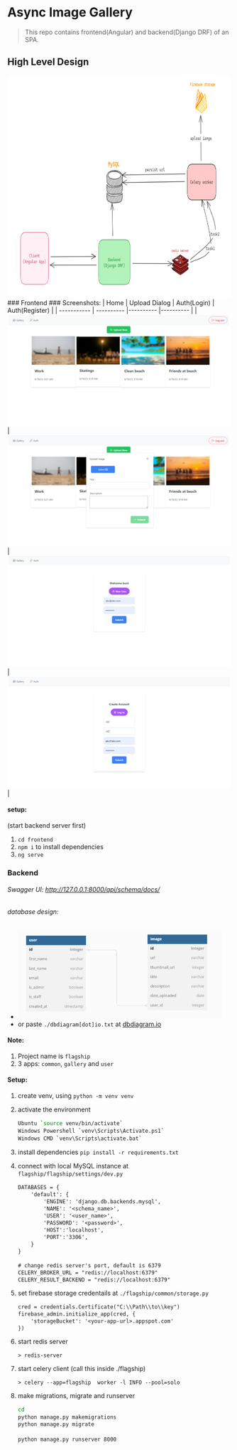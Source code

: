 # Async Image Gallery
> This repo contains frontend(Angular) and backend(Django DRF) of an SPA.
## High Level Design
<img src="hld.png" height="500px">
### Frontend
### Screenshots:
| Home | Upload Dialog | Auth(Login) | Auth(Register) |
| ----------- | ---------- |---------- |---------- |
| <img src="home.png">|<img src="upload_dialog.png">|<img src="auth_login.png">|<img src="auth_register.png">|
<!-- | Upload Dialog|<img src="upload_dialog.png" height="300px">|
| Auth(Login)       |<img src="auth_login.png" height="300px">|
| Auth(Register)        |<img src="auth_register.png" height="300px">| -->

#### setup:
(start backend server first)
1. `cd frontend`
2. `npm i` to install dependencies
3. `ng serve`

### Backend
###### Swagger UI: http://127.0.0.1:8000/api/schema/docs/
###### database design: 
* <img src="db_design.png" height="200px">
* or paste `./dbdiagram[dot]io.txt` at [dbdiagram.io](dbdiagram.io/d)

#### Note:
1.  Project name is `flagship`
2.  3 apps: `common`, `gallery` and `user`

#### Setup:
1. create venv, using 
    `python -m venv venv`
2. activate the environment 
    ``` BASH
    Ubuntu `source venv/bin/activate`
    Windows Powershell `venv\Scripts\Activate.ps1`
    Windows CMD `venv\Scripts\activate.bat`
    ```
3. install dependencies
    `pip install -r requirements.txt`
4. connect with local MySQL instance at `flagship/flagship/settings/dev.py`
    ```
    DATABASES = {
        'default': {
            'ENGINE': 'django.db.backends.mysql',
            'NAME': '<schema_name>',
            'USER': '<user_name>',
            'PASSWORD': '<password>',
            'HOST':'localhost',
            'PORT':'3306',
        }
    }

    # change redis server's port, default is 6379
    CELERY_BROKER_URL = "redis://localhost:6379"
    CELERY_RESULT_BACKEND = "redis://localhost:6379"
    ```
5. set firebase storage credentails at `./flagship/common/storage.py`
    ```
    cred = credentials.Certificate("C:\\Path\\to\\key")
    firebase_admin.initialize_app(cred, {
        'storageBucket': '<your-app-url>.appspot.com'
    })
    ```
5. start redis server
    ```
    > redis-server
    ```
6. start celery client (call this inside ./flagship)
    ```
    > celery --app=flagship  worker -l INFO --pool=solo
    ```
7. make migrations, migrate and runserver

    ``` Bash
    cd
    python manage.py makemigrations
    python manage.py migrate

    python manage.py runserver 8000
    ```